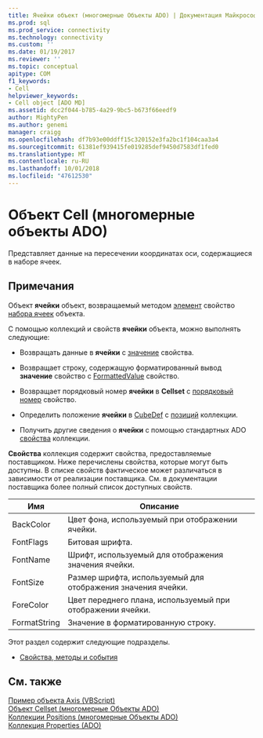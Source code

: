 ```yaml
---
title: Ячейки объект (многомерные Объекты ADO) | Документация Майкрософт
ms.prod: sql
ms.prod_service: connectivity
ms.technology: connectivity
ms.custom: ''
ms.date: 01/19/2017
ms.reviewer: ''
ms.topic: conceptual
apitype: COM
f1_keywords:
- Cell
helpviewer_keywords:
- Cell object [ADO MD]
ms.assetid: dcc2f044-b785-4a29-9bc5-b673f66eedf9
author: MightyPen
ms.author: genemi
manager: craigg
ms.openlocfilehash: df7b93e00ddff15c320152e3fa2bc1f104caa3a4
ms.sourcegitcommit: 61381ef939415fe019285def9450d7583df1fed0
ms.translationtype: MT
ms.contentlocale: ru-RU
ms.lasthandoff: 10/01/2018
ms.locfileid: "47612530"
---
```

# <a name="cell-object-ado-md"></a>Объект Cell (многомерные объекты ADO)
Представляет данные на пересечении координатах оси, содержащиеся в наборе ячеек.  
  
## <a name="remarks"></a>Примечания  
 Объект **ячейки** объект, возвращаемый методом [элемент](../../../ado/reference/ado-md-api/item-property-ado-md-cellset.md) свойство [набора ячеек](../../../ado/reference/ado-md-api/cellset-object-ado-md.md) объекта.  
  
 С помощью коллекций и свойств **ячейки** объекта, можно выполнять следующие:  
  
-   Возвращать данные в **ячейки** с [значение](../../../ado/reference/ado-md-api/value-property-ado-md.md) свойства.  
  
-   Возвращает строку, содержащую форматированный вывод **значение** свойство с [FormattedValue](../../../ado/reference/ado-md-api/formattedvalue-property-ado-md.md) свойство.  
  
-   Возвращает порядковый номер **ячейки** в **Cellset** с [порядковый номер](../../../ado/reference/ado-md-api/ordinal-property-ado-md-cell.md) свойство.  
  
-   Определить положение **ячейки** в [CubeDef](../../../ado/reference/ado-md-api/cubedef-object-ado-md.md) с [позиций](../../../ado/reference/ado-md-api/positions-collection-ado-md.md) коллекции.  
  
-   Получить другие сведения о **ячейки** с помощью стандартных ADO [свойства](../../../ado/reference/ado-api/properties-collection-ado.md) коллекции.  
  
 **Свойства** коллекция содержит свойства, предоставляемые поставщиком. Ниже перечислены свойства, которые могут быть доступны. В списке свойств фактическое может различаться в зависимости от реализации поставщика. См. в документации поставщика более полный список доступных свойств.  
  
|Имя|Описание|  
|----------|-----------------|  
|BackColor|Цвет фона, используемый при отображении ячейки.|  
|FontFlags|Битовая шрифта.|  
|FontName|Шрифт, используемый для отображения значения ячейки.|  
|FontSize|Размер шрифта, используемый для отображения значения ячейки.|  
|ForeColor|Цвет переднего плана, используемый при отображении ячейки.|  
|FormatString|Значение в форматированную строку.|  
  
 Этот раздел содержит следующие подразделы.  
  
-   [Свойства, методы и события](../../../ado/reference/ado-md-api/cell-object-properties-methods-and-events.md)  
  
## <a name="see-also"></a>См. также  
 [Пример объекта Axis (VBScript)](../../../ado/reference/ado-md-api/axis-example-vbscript.md)   
 [Объект Cellset (многомерные Объекты ADO)](../../../ado/reference/ado-md-api/cellset-object-ado-md.md)   
 [Коллекции Positions (многомерные Объекты ADO)](../../../ado/reference/ado-md-api/positions-collection-ado-md.md)   
 [Коллекция Properties (ADO)](../../../ado/reference/ado-api/properties-collection-ado.md)
